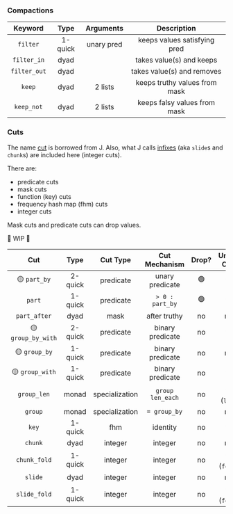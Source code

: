 ### Compactions

|   Keyword    |  Type   | Arguments  |          Description          |
| :----------: | :-----: | :--------: | :---------------------------: |
|   `filter`   | 1-quick | unary pred | keeps values satisfying pred  |
| `filter_in`  |  dyad   |            |   takes value(s) and keeps    |
| `filter_out` |  dyad   |            |  takes value(s) and removes   |
|    `keep`    |  dyad   |  2 lists   | keeps truthy values from mask |
|  `keep_not`  |  dyad   |  2 lists   | keeps falsy values from mask  |

### Cuts

The name [cut](https://code.jsoftware.com/wiki/Vocabulary/semidot) is borrowed from J. Also, what J calls [infixes](https://code.jsoftware.com/wiki/Vocabulary/bslash#dyadic) (aka `slide`s and `chunk`s) are included here (integer cuts).

There are:

* predicate cuts
* mask cuts
* function (key) cuts
* frequency hash map (fhm) cuts
* integer cuts

Mask cuts and predicate cuts can drop values.

🚧 WIP 🚧
<!-- |      `part`       |  monad  | specialization |   `> 0 : part_by`    |   🟢   |     no     |   no    | -->
<!-- |    `part_len`     |  monad  | specialization |   `len part`    |   🟢   | 🟢 (`len`)  |   no    | -->
<!-- |     `part_by`     | 2-quick |   predicate    |   unary predicate    |   🟢   |     no     |    🟢    | -->

|        Cut        |  Type   |    Cut Type    |  Cut Mechanism   | Drop? | Unary Op?  | Cut Op? |
| :---------------: | :-----: | :------------: | :--------------: | :---: | :--------: | :-----: |
|    🟡 `part_by`    | 2-quick |   predicate    | unary predicate  |   🟢   |     🟢      |    🟢    |
|      `part`       | 1-quick |   predicate    | `> 0 : part_by`  |   🟢   |     🟢      |   no    |
|   `part_after`    |  dyad   |      mask      |   after truthy   |  no   |     no     |   no    |
| 🟡 `group_by_with` | 2-quick |   predicate    | binary predicate |  no   |     🟢      |    🟢    |
|   🟡 `group_by`    | 1-quick |   predicate    | binary predicate |  no   |     no     |    🟢    |
|  🟡 `group_with`   | 1-quick |   predicate    | binary predicate |  no   |     🟢      |   no    |
|    `group_len`    |  monad  | specialization | `group len_each` |  no   | 🟢 (`len`)  |   no    |
|      `group`      |  monad  | specialization |   `= group_by`   |  no   |     no     |   no    |
|       `key`       | 1-quick |      fhm       |     identity     |  no   |     🟢      |    -    |
|      `chunk`      |  dyad   |    integer     |     integer      |  no   |     no     |    -    |
|   `chunk_fold`    | 1-quick |    integer     |     integer      |  no   | 🟢 (`fold`) |    -    |
|      `slide`      |  dyad   |    integer     |     integer      |  no   |     no     |    -    |
|   `slide_fold`    | 1-quick |    integer     |     integer      |  no   | 🟢 (`fold`) |    -    |
